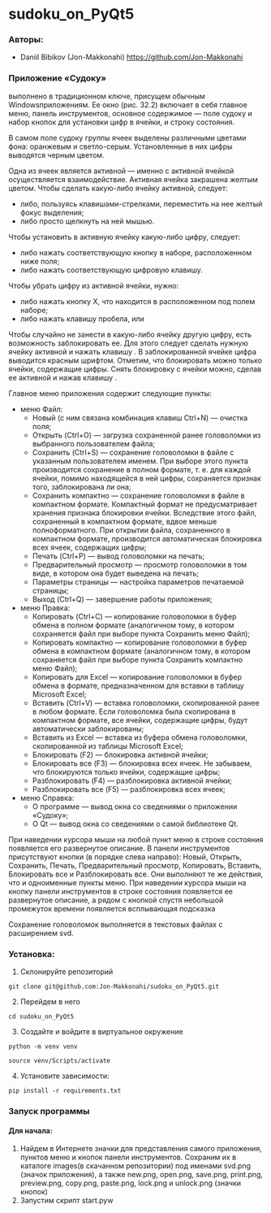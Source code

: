 # sudoku_on_PyQt5

### Авторы:
- Daniil Bibikov (Jon-Makkonahi) https://github.com/Jon-Makkonahi

### Приложение «Судоку» 
выполнено в традиционном ключе, присущем обычным Windowsприложениям. 
Ее окно (рис. 32.2) включает в себя главное меню, панель инструментов, 
основное содержимое — поле судоку и набор кнопок для установки цифр в ячейки, и строку состояния.

В самом поле судоку группы ячеек выделены различными цветами фона: оранжевым
и светло-серым. Установленные в них цифры выводятся черным цветом.

Одна из ячеек является активной — именно с активной ячейкой осуществляется взаимодействие. 
Активная ячейка закрашена желтым цветом.
Чтобы сделать какую-либо ячейку активной, следует:

 * либо, пользуясь клавишами-стрелками, переместить на нее желтый фокус выделения;
 * либо просто щелкнуть на ней мышью.

Чтобы установить в активную ячейку какую-либо цифру, следует:

 * либо нажать соответствующую кнопку в наборе, расположенном ниже поля;
 * либо нажать соответствующую цифровую клавишу.

Чтобы убрать цифру из активной ячейки, нужно:
 * либо нажать кнопку Х, что находится в расположенном под полем наборе;
 * либо нажать клавишу пробела, <Backspace> или <Del>

Чтобы случайно не занести в какую-либо ячейку другую цифру, есть возможность заблокировать ее. 
Для этого следует сделать нужную ячейку активной и нажать клавишу <F2>.
В заблокированной ячейке цифра выводится красным шрифтом.
Отметим, что блокировать можно только ячейки, содержащие цифры.
Снять блокировку с ячейки можно, сделав ее активной и нажав клавишу <F4>. 
  
Главное меню приложения содержит следующие пункты:
* меню Файл:
  * Новый (с ним связана комбинация клавиш Ctrl+N) — очистка поля;
  * Открыть (Ctrl+O) — загрузка сохраненной ранее головоломки из выбранного
    пользователем файла;
  * Сохранить (Ctrl+S) — сохранение головоломки в файле с указанным пользователем именем. При выборе этого пункта производится сохранение в полном формате, т. е. для      каждой ячейки, помимо находящейся в ней цифры, сохраняется признак того, заблокирована ли она;
  * Сохранить компактно — сохранение головоломки в файле в компактном формате. Компактный формат не предусматривает хранения признака блокировки ячейки. Вследствие этого файл, сохраненный в компактном формате, вдвое меньше полноформатного. При открытии файла, сохраненного в компактном формате, производится автоматическая блокировка всех ячеек, содержащих цифры; 
  * Печать (Ctrl+P) — вывод головоломки на печать; 
  * Предварительный просмотр — просмотр головоломки в том виде, в котором она будет выведена на печать; 
  * Параметры страницы — настройка параметров печатаемой страницы; 
  * Выход  (Ctrl+Q) — завершение работы приложения; 
* меню Правка: 
  * Копировать (Ctrl+C) — копирование головоломки в буфер обмена в полном формате (аналогичном тому, в котором сохраняется файл при выборе пункта Сохранить меню Файл); 
  * Копировать компактно — копирование головоломки в буфер обмена в компактном формате (аналогичном тому, в котором сохраняется файл при выборе пункта Сохранить компактно меню Файл); 
  * Копировать для Excel — копирование головоломки в буфер обмена в формате, предназначенном для вставки в таблицу Microsoft Excel; 
  * Вставить (Ctrl+V) — вставка головоломки, скопированной ранее в любом формате. Если головоломка была скопирована в компактном формате, все ячейки, содержащие цифры, будут автоматически заблокированы; 
  * Вставить из Excel — вставка из буфера обмена головоломки, скопированной из таблицы Microsoft Excel; 
  * Блокировать (F2) — блокировка активной ячейки;
  * Блокировать все (F3) — блокировка всех ячеек. Не забываем, что блокируются
только ячейки, содержащие цифры;
  * Разблокировать (F4) — разблокировка активной ячейки;
  * Разблокировать все (F5) — разблокировка всех ячеек;
* меню Справка:
  * О программе — вывод окна со сведениями о приложении «Судоку»;
  * О Qt — вывод окна со сведениями о самой библиотеке Qt.

При наведении курсора мыши на любой пункт меню в строке состояния появляется его развернутое описание.
В панели инструментов присутствуют кнопки (в порядке слева направо): Новый, Открыть,
Сохранить, Печать, Предварительный просмотр, Копировать, Вставить, Блокировать
все и Разблокировать все. Они выполняют те же действия, что и одноименные пункты
меню. При наведении курсора мыши на кнопку панели инструментов в строке состояния
появляется ее развернутое описание, а рядом с кнопкой спустя небольшой промежуток
времени появляется всплывающая подсказка
 
Сохранение головоломок выполняется в текстовых файлах с расширением svd.

### Установка:
  
1. Склонируйте репозиторий
```
git clone git@github.com:Jon-Makkonahi/sudoku_on_PyQt5.git
```
2. Перейдем в него 
```
cd sudoku_on_PyQt5
```
3. Создайте и войдите в виртуальное окружение
```
python -m venv venv
```
```
source venv/Scripts/activate
```
4. Установите зависимости:
```
pip install -r requirements.txt
```
  
### Запуск программы

#### Для начала:

1. Найдем в Интернете значки для представления самого приложения, пунктов меню и кнопок
панели инструментов. Сохраним их в каталоге images(в скачанном репозитории) под именами svd.png (значок приложения), 
а также new.png, open.png, save.png, print.png, preview.png, copy.png, paste.png, lock.png и unlock.png (значки кнопок)
2. Запустим скрипт start.pyw
  
  
  
  
  
  
  
  
  
  
  
  
  
  
  
  
  
  
  
  
  
  
  
  
